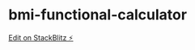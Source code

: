 # bmi-functional-calculator

[Edit on StackBlitz ⚡️](https://stackblitz.com/edit/bmi-functional-calculator)